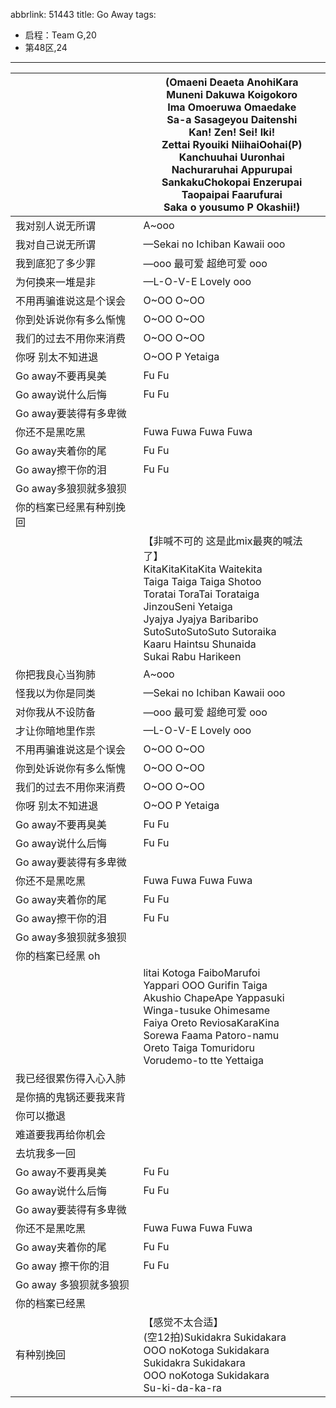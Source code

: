 abbrlink: 51443
title: Go Away
tags:
  - 启程：Team G,20
  - 第48区,24
---
|      |(Omaeni Deaeta AnohiKara<br>Muneni Dakuwa Koigokoro<br>Ima Omoeruwa Omaedake<br>Sa-a Sasageyou Daitenshi<br>Kan! Zen! Sei! Iki!<br>Zettai Ryouiki NiihaiOohai(P)<br>Kanchuuhai Uuronhai<br>Nachuraruhai Appurupai<br>SankakuChokopai Enzerupai<br>Taopaipai Faarufurai<br>Saka      o yousumo P Okashii!)|
|--|--|
|我对别人说无所谓|A~ooo|
|我对自己说无所谓|—Sekai no Ichiban Kawaii ooo|
|我到底犯了多少罪|—ooo 最可爱 超绝可爱 ooo|
|为何换来一堆是非|—L-O-V-E Lovely ooo|
|不用再骗谁说这是个误会|O~OO O~OO|
|你到处诉说你有多么惭愧|O~OO O~OO|
|我们的过去不用你来消费|O~OO O~OO|
|你呀 别太不知进退|O~OO P Yetaiga|
|Go away不要再臭美|Fu Fu|
|Go away说什么后悔|Fu Fu|
|Go away要装得有多卑微|      |
|你还不是黑吃黑|Fuwa Fuwa Fuwa Fuwa|
|Go away夹着你的尾|Fu Fu|
|Go away擦干你的泪|Fu Fu|
|Go away多狼狈就多狼狈|      |
|你的档案已经黑有种别挽回|      |
|      |【非喊不可的 这是此mix最爽的喊法了】<br>KitaKitaKitaKita Waitekita<br>Taiga Taiga Taiga Shotoo<br>Toratai ToraTai Torataiga<br>JinzouSeni Yetaiga<br>Jyajya Jyajya Baribaribo<br>SutoSutoSutoSuto Sutoraika<br>Kaaru Haintsu Shunaida<br>Sukai Rabu Harikeen|
|你把我良心当狗肺|A~ooo|
|怪我以为你是同类|—Sekai no Ichiban Kawaii ooo|
|对你我从不设防备|—ooo 最可爱 超绝可爱 ooo|
|才让你暗地里作祟|—L-O-V-E Lovely ooo|
|不用再骗谁说这是个误会|O~OO O~OO|
|你到处诉说你有多么惭愧|O~OO O~OO|
|我们的过去不用你来消费|O~OO O~OO|
|你呀 别太不知进退|O~OO P Yetaiga|
|Go away不要再臭美|Fu Fu|
|Go away说什么后悔|Fu Fu|
|Go away要装得有多卑微|      |
|你还不是黑吃黑|Fuwa Fuwa Fuwa Fuwa|
|Go away夹着你的尾|Fu Fu|
|Go away擦干你的泪|Fu Fu|
|Go away多狼狈就多狼狈|      |
|你的档案已经黑 oh|      |
|      |litai Kotoga FaiboMarufoi<br>Yappari OOO Gurifin Taiga<br>Akushio ChapeApe Yappasuki<br>Winga-tusuke Ohimesame<br>Faiya Oreto ReviosaKaraKina<br>Sorewa Faama Patoro-namu<br>Oreto Taiga Tomuridoru<br>Vorudemo-to tte Yettaiga|
|我已经很累伤得入心入肺|      |
|是你搞的鬼锅还要我来背|      |
|你可以撤退|      |
|难道要我再给你机会|      |
|去坑我多一回|      |
|Go away不要再臭美|Fu Fu|
|Go away说什么后悔|Fu Fu|
|Go away要装得有多卑微|      |
|你还不是黑吃黑|Fuwa Fuwa Fuwa Fuwa|
|Go away夹着你的尾|Fu Fu|
|Go away 擦干你的泪|Fu Fu|
|Go away 多狼狈就多狼狈|      |
|你的档案已经黑|      |
|有种别挽回|【感觉不太合适】<br>(空12拍)Sukidakra Sukidakara<br>OOO noKotoga Sukidakara<br>Sukidakra Sukidakara<br>OOO noKotoga Sukidakara<br>Su-ki-da-ka-ra|
